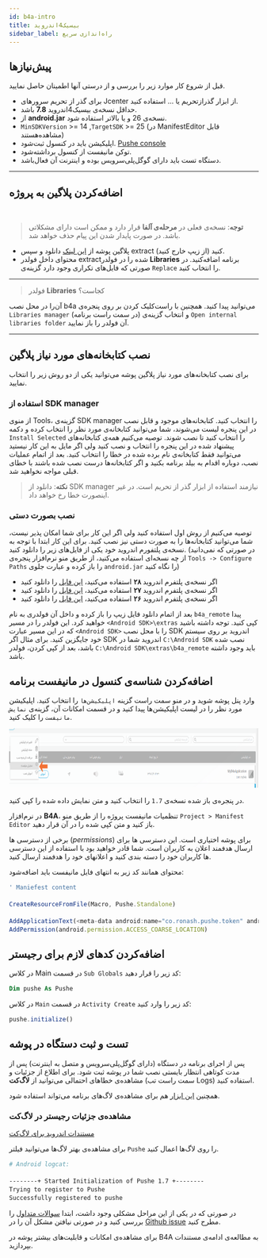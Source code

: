 ```yaml
---
id: b4a-intro
title: بیسیک4اندروید
sidebar_label: راه‌اندازی سریع
---
```



## پیش‌نیاز‌ها

قبل از شروع کار موارد زیر را بررسی و از درستی آنها اطمینان حاصل نمایید.

- برای گذر از تحریم سرور‌های Jcenter از ابزار گذرازتحریم یا ... استفاده کنید.
- حداقل نسخه‌ی بیسیک‌4اندروید **7.8** باشد.
- از **android.jar** نسخه‌ی 26 و یا بالاتر استفاده شود.
- `MinSDKVersion` >= 14 ,`TargetSDK` >= 25 (در ManifestEditor قابل مشاهده‌هستند)
- اپلیکیشن باید در کنسول ثبت‌شود. [Pushe console](https://console.pushe.co)
- توکن مانیفست از کنسول برداشته‌شود.
- دستگاه تست باید دارای گوگل‌پلی‌سرویس بوده و اینترنت آن فعال‌باشد.

---

## اضافه‌کردن پلاگین به پروژه

<br />

> **توجه**: نسخه‌ی فعلی در **مرحله‌ی آلفا** قرار دارد و ممکن است دارای مشکلاتی باشد. در صورت پایدار شدن این پیام حذف خواهد شد.

 * پلاگین پوشه از [این لینک](http://static.pushe.co/d/b4a/PusheB4A-v1.7-alpha1.zip) دانلود و سپس extract کنید (از زیپ‌ خارج کنید).
 * محتوای داخل فولدر extractشده را در فولدر **Libraries** برنامه اضافه‌کنید. در صورتی که فایل‌های تکراری وجود دارد گزینه‌ی `Replace` را انتخاب کنید.

---

 > فولدر **Libraries** کجاست؟

  آن‌را در محل نصب b4a می‌توانید پیدا کنید. همچنین با راست‌کلیک کردن بر روی پنجره‌ی `Libraries manager` (در سمت راست برنامه) و انتخاب گزینه‌ی `Open internal libraries folder` آن‌ فولدر را باز نمایید.

---

## نصب کتابخانه‌های مورد نیاز پلاگین

برای نصب کتابخانه‌های مورد نیاز پلاگین پوشه می‌توانید یکی از دو روش زیر را انتخاب نمایید.

### استفاده از SDK manager

از منوی Tools، ‌گزینه‌ی SDK manager
 را انتخاب کنید. کتابخانه‌های موجود و قابل نصب در این پنجره لیست می‌شوند، شما می‌توانید کتابخانه‌ی مورد نظر را انتخاب کرده و دکمه 
 `Install Selected`
 را انتخاب کنید تا نصب شوند.
 توصیه می‌کنیم همه‌ی کتابخانه‌های پیشنهاد شده در این پنجره را انتخاب و نصب کنید ولی اگر مایل به این کار نیستید می‌توانید فقط کتابخانه‌ی نام برده شده در خطا را انتخاب کنید. بعد از اتمام عملیات نصب، دوباره اقدام به بیلد برنامه بکنید و اگر کتابخانه‌ها درست نصب شده باشند با خطای قبلی مواجه نخواهید شد.

> **نکته**: دانلود از SDK manager نیازمند استفاده از ابزار گذر از تحریم است. در غیر اینصورت خطا رخ‌ خواهد داد.

### نصب بصورت دستی

توصیه می‌کنیم از روش اول استفاده کنید ولی اگر این کار برای شما امکان پذیر نیست، شما می‌توانید کتابخانه‌ها را به صورت دستی نیز نصب کنید. برای این کار ابتدا با توجه به نسخه‌ی پلتفورم اندروید خود یکی از فایل‌های زیر را دانلود کنید. 
(در صورتی که نمی‌دانید از چه نسخه‌ای استفاده می‌کنید، از طریق منو نرم‌افزار پنجره‌ی 
`Tools -> Configure Paths`
را باز کرده و عبارت جلوی 
`android.jar`
را نگاه کنید)

- اگر نسخه‌ی پلتفرم اندروید **۲۸** استفاده می‌کنید، [این فایل](https://static.pushe.co/d/b4a/b4a_remote-28.zip) را دانلود کنید
- اگر نسخه‌ی پلتفرم اندروید **۲۷** استفاده می‌کنید، [این فایل](https://static.pushe.co/d/b4a/b4a_remote-27.zip) را دانلود کنید
- اگر نسخه‌ی پلتفرم اندروید **۲۶** استفاده می‌کنید، [این فایل](https://static.pushe.co/d/b4a/b4a_remote-26.zip) را دانلود کنید


 بعد از اتمام دانلود فایل زیپ را باز کرده و داخل آن فولدری به نام 
 `b4a_remote` 
 پیدا خواهید کرد. این فولدر را در مسیر 
 `<Android SDK>\extras` 
 کپی کنید. توجه داشته باشید که در این مسیر عبارت 
 `<Android SDK>`
 را با محل نصب 
 SDK
 اندروید بر روی سیستم خود جایگزین کنید. برای مثال اگر 
 SDK 
 اندروید شما در 
 `C:\Android SDK`
 نصب شده باشد، بعد از کپی کردن، فولدر 
 `C:\Android SDK\extras\b4a_remote`
 باید وجود داشته باشد.


## اضافه‌کردن شناسه‌ی کنسول در مانیفست برنامه

وارد پنل پوشه شوید و در منو سمت راست گزینه 
`اپلیکیشن‌ها`
را انتخاب کنید.
 اپلیکیشن مورد نظر را در لیست اپلیکیشن‌ها پیدا کنید و در قسمت امکانات آن، گزینه‌ی 
 `نمایش مانیفست`
 را کلیک کنید.

<img src="/img/b4a/app_manifest_select.png" height="120"/><br />

در پنجره‌ی باز شده نسخه‌ی `1.7` را انتخاب کنید و متن نمایش داده شده را کپی کنید.

در نرم‌افزار **B4A**، تنظمیات مانیفست پروژه را از طریق منو `Project > Manifest Editor`  باز کنید و متن کپی شده را در آن قرار دهید.
  
   
برخی از دسترسی ها (*permissions*) برای پوشه اختیاری است. این دسترسی ها برای ارسال هدفمند اعلان به کاربران است. شما قادر خواهید بود با استفاده از این دسترسی ها کاربران خود را دسته بندی کنید و اعلانهای خود را هدفمند ارسال کنید.

محتوای همانند کد زیر به انتهای فایل مانیفست باید اضافه‌شود:

```js
' Maniefest content 

CreateResourceFromFile(Macro, Pushe.Standalone)

AddApplicationText(<meta-data android:name="co.ronash.pushe.token" android:value="PUSHE_TOKEN"/>)
AddPermission(android.permission.ACCESS_COARSE_LOCATION)
```

## اضافه‌کردن کدهای لازم برای رجیستر

در کلاس Main در قسمت `Sub Globals` کد زیر را قرار دهید:

```vb
Dim pushe As Pushe
```

در کلاس `Main` در قسمت `Activity Create` کد زیر را وارد کنید:

```js
pushe.initialize()
```


## تست و ثبت دستگاه در پوشه

پس از اجرای برنامه در دستگاه (دارای گوگل‌پلی‌سرویس و متصل به اینترنت) پس از مدت کوتاهی انتظار بایستی نصب شما در پوشه ثبت ‌شود.
برای اطلاع از جزئیات و مشاهده‌ی خطاهای احتمالی می‌توانید از **لاگ‌کت** (سمت راست تب Logs) استفاده کنید.

همچنین [این ابزار](https://www.b4x.com/android/forum/attachments/b4alogviewer1-2-zip.6454/) هم برای مشاهده‌ی لاگ‌های برنامه می‌تواند استفاده شود.

### مشاهده‌ی جزئیات رجیستر در لاگ‌کت

[مستندات اندروید برای لاگ‌کت](https://developer.android.com/studio/command-line/logcat)

برای مشاهده‌ی بهتر لاگ‌ها می‌توانید فیلتر `Pushe` را روی لاگ‌ها اعمال کنید.

```bash
# Android logcat:

--------+ Started Initialization of Pushe 1.7 +--------
Trying to register to Pushe
Successfully registered to pushe
```

در صورتی که در یکی از این مراحل مشکلی وجود داشت، ابتدا [سوالات متداول](b4a-errors) را بررسی کنید و در صورتی نیافتن مشکل آن را در [Github issue](https://github.com/pusheco/b4a-sample/issues?utf8=%E2%9C%93&q=is%3Aissue) مطرح کنید.

برای مشاهده‌ی امکانات و قابلیت‌های بیشتر پوشه در B4A به مطالعه‌ی ادامه‌ی مستندات بپردازید.
